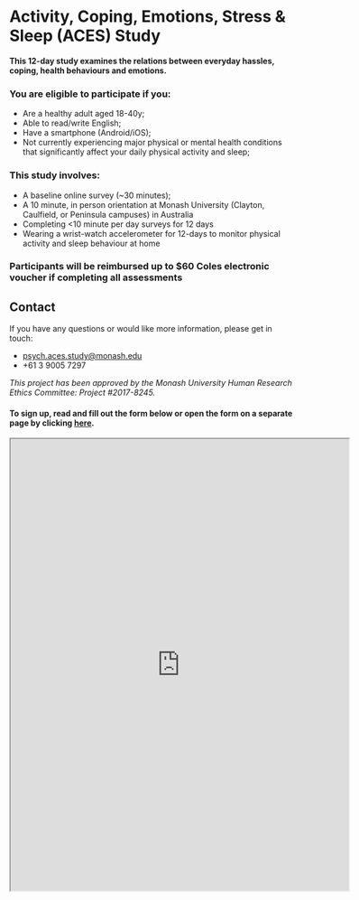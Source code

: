 # Activity, Coping, Emotions, Stress &amp; Sleep (ACES) Study

**This 12-day study examines the relations between everyday hassles, coping, health behaviours and emotions.**

### You are eligible to participate if you: 
- Are a healthy adult aged 18-40y;
- Able to read/write English;
- Have a smartphone (Android/iOS);
- Not currently experiencing major physical or mental health conditions that significantly affect your daily physical activity and sleep;

### This study involves:
- A baseline online survey (~30 minutes);
- A 10 minute, in person orientation at Monash University (Clayton, Caulfield, or Peninsula campuses) in Australia
- Completing <10 minute per day surveys for 12 days
- Wearing a wrist-watch accelerometer for 12-days to monitor physical activity and sleep behaviour at home

### Participants will be reimbursed up to $60 Coles electronic voucher if completing all assessments

## Contact

If you have any questions or would like more information, please get in touch:

* psych.aces.study@monash.edu
* +61 3 9005 7297

*This project has been approved by the Monash University Human Research Ethics Committee: Project #2017-8245.*

#### To sign up, read and fill out the form below or open the form on a separate page by clicking [here](https://monash.az1.qualtrics.com/jfe/form/SV_bEMdHzS3PAay8kZ).

<iframe src = "https://monash.az1.qualtrics.com/jfe/form/SV_bEMdHzS3PAay8kZ" width="600" height="800">null</iframe>

